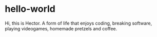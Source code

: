 # hello-world
Hi, this is Hector. A form of life that enjoys coding, breaking software, playing videogames, homemade pretzels and coffee.
